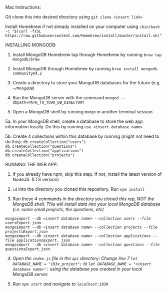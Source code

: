 Mac Instructions:

Git clone this into desired directory using
`git clone <insert link>`

Install Homebrew if not already installed on your computer using
`/bin/bash -c "$(curl -fsSL https://raw.githubusercontent.com/Homebrew/install/master/install.sh)"`

INSTALLING MONGODB:

1. Install MongoDB Homebrew tap through Homebrew by running
   `brew tap mongodb/brew`

2. Install MongoDB through Homebrew by running
   `brew install mongodb-community@4.2`

3. Create a directory to store your MongoDB databases for the future (e.g. `~/MongoDB`)

4. Run the MongoDB server with the command `mongod --dbpath=PATH_TO_YOUR_DB_DIRECTORY`

5. Open a MongoDB shell by running `mongo` in another terminal session

5a. In your MongoDB shell, create a database to store the web app information locally. Do this by running `use <insert database name>`

5b. Create 4 collections within this database by running (might not need to do this):
`db.createCollection("users")`  
`db.createCollection("questions")`  
`db.createCollection("applications")`  
`db.createCollection("projects")`

RUNNING THE WEB APP:

1. If you already have npm, skip this step. If not, install the latest version of NodeJS. (LTS version)

2. `cd` into the directory you cloned this repository. Run `npm install`

3. Run these 4 commands <em>in the directory<em> you cloned this rep, NOT the MongoDB shell. This will install data into your local MongoDB database (i.e. some small projects, the questions, etc)

`mongoimport --db <insert database name> --collection users --file usersExport.json`  
`mongoimport --db <insert database name> --collection projects --file projectsExport.json`  
`mongoimport --db <insert database name> --collection applications --file applicationsExport. json`  
`mongoimport --db <insert database name> --collection questions --file questionsExport.json`

4. Open the `index.js` file in the `api` directory:
   Change line 7 `let DATABASE_NAME = "193x_project";` to `let DATABASE_NAME = "<insert database name>";` using the database you created in your local MongoDB server.

5. Run `npm start` and navigate to `localhost:1930`
